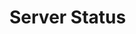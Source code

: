 # Server Status

<img src="https://countdown-3aj1tfhtr-joshuafrankle.vercel.app/images/server-status.png" alt=""/>
